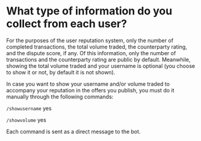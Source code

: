 # What type of information do you collect from each user?

For the purposes of the user reputation system, only the number of completed transactions, the total volume traded, the counterparty rating, and the dispute score, if any. Of this information, only the number of transactions and the counterparty rating are public by default. Meanwhile, showing the total volume traded and your username is optional (you choose to show it or not, by default it is not shown).

In case you want to show your username and/or volume traded to accompany your reputation in the offers you publish, you must do it manually through the following commands:

`/showusername` yes&#x20;

`/showvolume` yes&#x20;

Each command is sent as a direct message to the bot.
